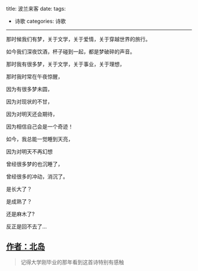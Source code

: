 title: 波兰来客
date: 
tags:
- 诗歌
categories: 诗歌
---

那时候我们有梦，关于文学，关于爱情，关于穿越世界的旅行。 

如今我们深夜饮酒，杯子碰到一起，都是梦破碎的声音。 

那时我有很多梦，关于文学，关于事业，关于理想， 

那时我时常在午夜惊醒， 

因为有很多梦未圆， 

<!-- more -->

因为对现状的不甘， 

因为对明天还会期待， 

因为相信自己会是一个奇迹！ 

如今，我总能一觉睡到天亮， 

因为对明天不再幻想 

曾经很多梦的也沉睡了， 

曾经很多的冲动，消沉了。 

是长大了？ 

是成熟了？ 

还是麻木了? 

反正是回不去了...

**[作者：北岛](http://baike.baidu.com/subview/891397/8664863.htm?fromtitle=%E5%8C%97%E5%B2%9B&fromid=372&type=syn)**
---
> 记得大学刚毕业的那年看到这首诗特别有感触